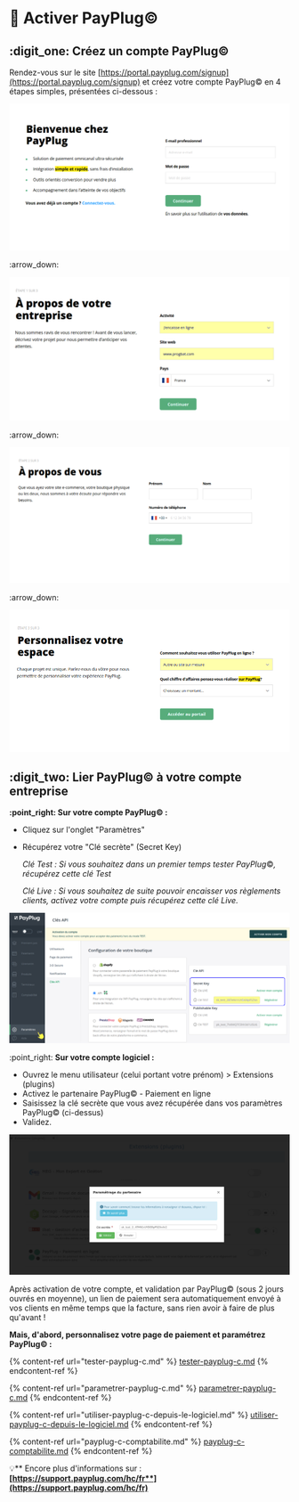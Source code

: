 # 📎 Activer PayPlug©

## :digit\_one: Créez un compte PayPlug©



Rendez-vous sur le site [https://portal.payplug.com/signup](https://portal.payplug.com/signup) et créez votre compte PayPlug© en 4 étapes simples, présentées ci-dessous :&#x20;

![](../../.gitbook/assets/Payplug.png)

:arrow\_down:

![](../../.gitbook/assets/Payplug22.png)

:arrow\_down:

![](../../.gitbook/assets/Payplug2a.png)

:arrow\_down:

![](<../../.gitbook/assets/Payplug2b (1).png>)



## :digit\_two: Lier PayPlug© à votre compte entreprise





****:point\_right: **Sur votre compte PayPlug**©** :**

* Cliquez sur l'onglet "Paramètres"
*   Récupérez votre "Clé secrète" (Secret Key)

    _Clé Test : Si vous souhaitez dans un premier temps tester PayPlug_©_, récupérez cette clé Test_

    _Clé Live : Si vous souhaitez de suite pouvoir encaisser vos règlements clients, activez votre compte puis récupérez cette clé Live._

![](../../.gitbook/assets/Payplug2ccc.png)



:point\_right: **Sur votre compte logiciel :**

* Ouvrez le menu utilisateur (celui portant votre prénom) > Extensions (plugins)
* Activez le partenaire PayPlug© - Paiement en ligne
* Saisissez la clé secrète que vous avez récupérée dans vos paramètres PayPlug© (ci-dessus)
* Validez.

![](<../../.gitbook/assets/Screenshot (247a).png>)

Après activation de votre compte, et validation par PayPlug© (sous 2 jours ouvrés en moyenne), un lien de paiement sera automatiquement envoyé à vos clients en même temps que la facture, sans rien avoir à faire de plus qu'avant !



**Mais, d'abord, personnalisez votre page de paiement et paramétrez PayPlug© :**

{% content-ref url="tester-payplug-c.md" %}
[tester-payplug-c.md](tester-payplug-c.md)
{% endcontent-ref %}

{% content-ref url="parametrer-payplug-c.md" %}
[parametrer-payplug-c.md](parametrer-payplug-c.md)
{% endcontent-ref %}

{% content-ref url="utiliser-payplug-c-depuis-le-logiciel.md" %}
[utiliser-payplug-c-depuis-le-logiciel.md](utiliser-payplug-c-depuis-le-logiciel.md)
{% endcontent-ref %}

{% content-ref url="payplug-c-comptabilite.md" %}
[payplug-c-comptabilite.md](payplug-c-comptabilite.md)
{% endcontent-ref %}



:bulb:** Encore plus d'informations sur : **[**https://support.payplug.com/hc/fr**](https://support.payplug.com/hc/fr)****
